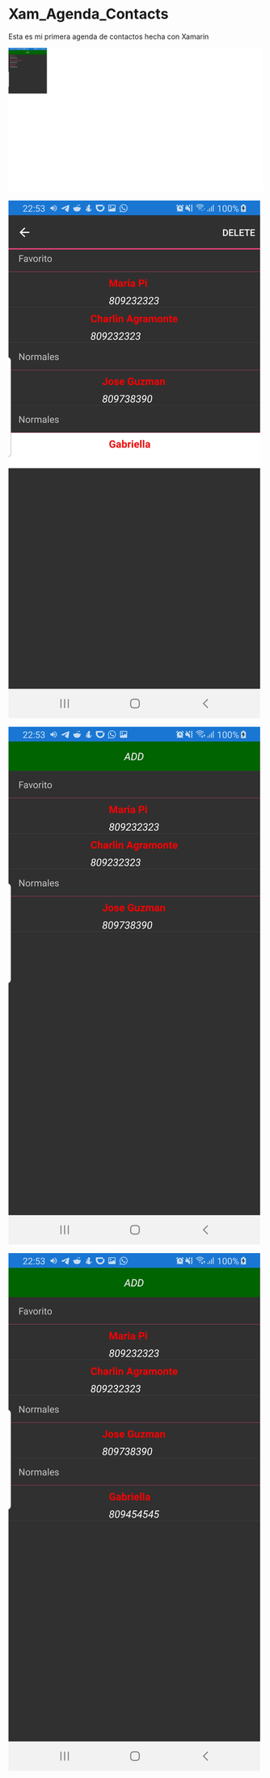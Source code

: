 # Xam_Agenda_Contacts
Esta es mi primera agenda de contactos hecha con Xamarin

![alt text](https://github.com/Steff10740/Xam_Agenda_Contacts/blob/main/addcontact.png)

![alt text](https://github.com/Steff10740/Xam_Agenda_Contacts/blob/main/Borrar.jpg)

![alt text](https://github.com/Steff10740/Xam_Agenda_Contacts/blob/main/Borrado_hecho.jpg)

![alt text](https://github.com/Steff10740/Xam_Agenda_Contacts/blob/main/Contactos.jpg)


